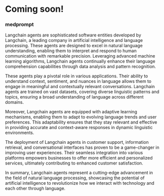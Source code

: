 # Coming soon!

### medprompt

Langchain agents are sophisticated software entities developed by Langchain, a leading company in artificial intelligence and language processing. These agents are designed to excel in natural language understanding, enabling them to interpret and respond to human communication with remarkable precision. Leveraging advanced machine learning algorithms, Langchain agents continually enhance their language comprehension capabilities through data analysis and pattern recognition.

These agents play a pivotal role in various applications. Their ability to understand context, sentiment, and nuances in language allows them to engage in meaningful and contextually relevant conversations. Langchain agents are trained on vast datasets, covering diverse linguistic patterns and topics, ensuring a broad understanding of language across different domains.

Moreover, Langchain agents are equipped with adaptive learning mechanisms, enabling them to adapt to evolving language trends and user preferences. This adaptability ensures that they stay relevant and effective in providing accurate and context-aware responses in dynamic linguistic environments.

The deployment of Langchain agents in customer support, information retrieval, and conversational interfaces has proven to be a game-changer in improving user experiences. Their seamless integration into various platforms empowers businesses to offer more efficient and personalized services, ultimately contributing to enhanced customer satisfaction.

In summary, Langchain agents represent a cutting-edge advancement in the field of natural language processing, showcasing the potential of artificial intelligence to revolutionize how we interact with technology and each other through language.
